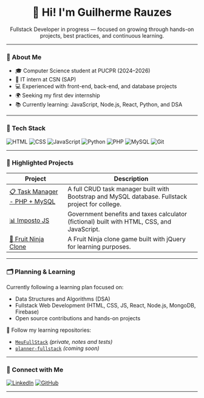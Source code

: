 <h1 align="center">👋 Hi! I'm Guilherme Rauzes</h1>
<p align="center">Fullstack Developer in progress — focused on growing through hands-on projects, best practices, and continuous learning.</p>

---

### 🚀 About Me
- 🎓 Computer Science student at PUCPR (2024–2026)
- 💼 IT intern at CSN (SAP)
- 💻 Experienced with front-end, back-end, and database projects
- 🌍 Seeking my first dev internship
- 📚 Currently learning: JavaScript, Node.js, React, Python, and DSA

---

### 🧰 Tech Stack

![HTML](https://img.shields.io/badge/-HTML5-E34F26?style=flat&logo=html5&logoColor=white)
![CSS](https://img.shields.io/badge/-CSS3-1572B6?style=flat&logo=css3)
![JavaScript](https://img.shields.io/badge/-JavaScript-F7DF1E?style=flat&logo=javascript&logoColor=black)
![Python](https://img.shields.io/badge/-Python-3776AB?style=flat&logo=python&logoColor=white)
![PHP](https://img.shields.io/badge/-PHP-777BB4?style=flat&logo=php&logoColor=white)
![MySQL](https://img.shields.io/badge/-MySQL-4479A1?style=flat&logo=mysql&logoColor=white)
![Git](https://img.shields.io/badge/-Git-F05032?style=flat&logo=git&logoColor=white)

---

### 📌 Highlighted Projects

| Project | Description |
|-------------------|------------------------|
| [📋 Task Manager - PHP + MySQL](https://github.com/GuilhermeRauzes/task-manager-php-mysql) | A full CRUD task manager built with Bootstrap and MySQL database. Fullstack project for college. |
| [📊 Imposto JS](https://github.com/GuilhermeRauzes/gov-benefits-calculator-js) | Government benefits and taxes calculator (fictional) built with HTML, CSS, and JavaScript. |
| [🍉 Fruit Ninja Clone](https://github.com/GuilhermeRauzes/fruit-ninja-clone-jquery) | A Fruit Ninja clone game built with jQuery for learning purposes. |

---

### 🗂️ Planning & Learning

Currently following a learning plan focused on:
- Data Structures and Algorithms (DSA)
- Fullstack Web Development (HTML, CSS, JS, React, Node.js, MongoDB, Firebase)
- Open source contributions and hands-on projects

📍 Follow my learning repositories:
- [`MeuFullStack`](https://github.com/GuilhermeRauzes/MeuFullStack) *(private, notes and tests)*
- [`planner-fullstack`](https://github.com/GuilhermeRauzes/planner-fullstack) *(coming soon)*

---

### 🤝 Connect with Me
[![LinkedIn](https://img.shields.io/badge/-LinkedIn-0A66C2?style=flat&logo=linkedin&logoColor=white)](https://www.linkedin.com/in/guilherme-rauzes-8a4306255/)
[![GitHub](https://img.shields.io/badge/-GitHub-181717?style=flat&logo=github&logoColor=white)](https://github.com/GuilhermeRauzes)

---
